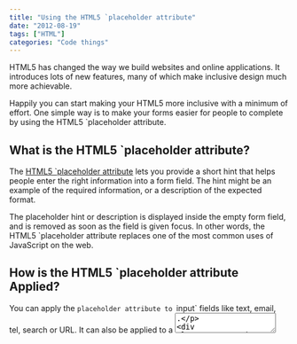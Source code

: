 ```yaml
---
title: "Using the HTML5 `placeholder attribute"
date: "2012-08-19"
tags: ["HTML"]
categories: "Code things"
---
```


HTML5 has changed the way we build websites and online applications. It introduces lots of new features, many of which make inclusive design much more achievable.

Happily you can start making your HTML5 more inclusive with a minimum of effort. One simple way is to make your forms easier for people to complete by using the HTML5 `placeholder attribute.

## What is the HTML5 `placeholder attribute?

The [HTML5 `placeholder attribute](https://www.w3.org/TR/2010/WD-html5-20100624/common-input-element-attributes.html#attr-input-placeholder) lets you provide a short hint that helps people enter the right information into a form field. The hint might be an example of the required information, or a description of the expected format.

The placeholder hint or description is displayed inside the empty form field, and is removed as soon as the field is given focus. In other words, the HTML5 `placeholder attribute replaces one of the most common uses of JavaScript on the web.

## How is the HTML5 `placeholder attribute Applied?

You can apply the `placeholder attribute to `input` fields like text, email, tel, search or URL. It can also be applied to a <textarea>.

```html
<label for="email">Email address:  
<input type="email" id="email" name="email" placeholder="you@example.com"/></label>
```

## What isn't the HTML5 `placeholder attribute?

The `placeholder` attribute is not a replacement for a label. It's tempting to think that it could be, especially when screen real estate is at a premium and space for a visible label is limited.

The trouble is that once the field is given focus and the placeholder text disappears, there's nothing left to explain what kind of information should be entered. That makes things awkward for most of us, but it's particularly challenging for people with memory difficulties because there's no text label to remind them what information is expected.

It's also inconvenient for keyboard users. Instead of tabbing onto a field and reading the label, they need to look ahead to read the placeholder before moving focus to the field itself. Using a placeholder without a label makes the task of completing a form counter intuitive and much harder work.

## Can the HTML5 `placeholder attribute be styled?

By default the placeholder text is displayed in light grey. This is to create the impression that the text is temporary and not something that has been entered by the person completing the form. It also makes it difficult to read.

It's a good idea to style the placeholder text to give it greater visibility. Choosing a foreground color that meets the 4.5:1 contrast ratio recommended by WCAG 2.0 [SC1.4.3](https://www.w3.org/WAI/WCAG20/quickref/#qr-visual-audio-contrast-contrast) is a good way to do this.

The drawback is that styling for the `placeholder attribute is not well supported yet. It's necessary to use vendor specific prefixes, and even then support is limited.

```css
input::-webkit-input-placeholder {color: ##912cee ;}  
input:-moz-placeholder {color: ##912cee ;}
```

## Can the HTML5 `placeholder attribute be used now?

The HTML5 `placeholder attribute is supported in recent versions of Chrome, Firefox, Opera and Safari/Webkit. It isn't currently supported in Internet Explorer, but that should change when IE10 is released later this year.

Until the web sheds itself of all those pesky versions of Internet Explorer, it's a good idea to use a script such as [jQuery.placeholder](https://archive.plugins.jquery.com/project/input-placeholder) to handle support for legacy browsers. With that in mind though, you can go right ahead and use the HTML5 `placeholder attribute to make your forms easier for everyone to complete.
